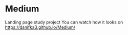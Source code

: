 # Medium
Landing page study project
You can watch how it looks on https://danifka3.github.io/Medium/
